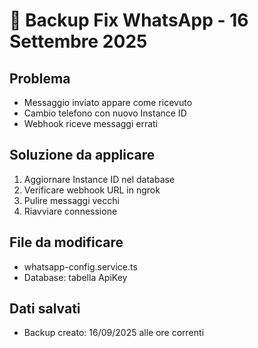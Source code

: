 # 🔧 Backup Fix WhatsApp - 16 Settembre 2025

## Problema
- Messaggio inviato appare come ricevuto
- Cambio telefono con nuovo Instance ID
- Webhook riceve messaggi errati

## Soluzione da applicare
1. Aggiornare Instance ID nel database
2. Verificare webhook URL in ngrok
3. Pulire messaggi vecchi
4. Riavviare connessione

## File da modificare
- whatsapp-config.service.ts
- Database: tabella ApiKey

## Dati salvati
- Backup creato: 16/09/2025 alle ore correnti
